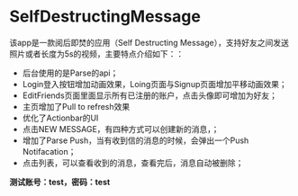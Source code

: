 SelfDestructingMessage
======================
该app是一款阅后即焚的应用（Self Destructing Message），支持好友之间发送照片或者长度为5s的视频，主要特点介绍如下：：
* 后台使用的是Parse的api；
* Login登入按钮增加动画效果，Loing页面与Signup页面增加平移动画效果；
* EditFriends页面里面显示所有已注册的账户，点击头像即可增加为好友；
* 主页增加了Pull to refresh效果
* 优化了Actionbar的UI
* 点击NEW MESSAGE，有四种方式可以创建新的消息，；
* 增加了Parse Push，当有收到信的消息的时候，会弹出一个Push Notifacation；
* 点击列表，可以查看收到的消息，查看完后，消息自动被删除；

**测试账号：test，密码：test**
